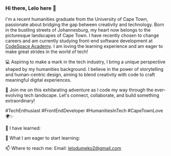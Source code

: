 ### Hi there, Lelo here 👋

I'm a recent humanities graduate from the University of Cape Town, passionate about bridging the gap between creativity and technology. Born in the bustling streets of Johannesburg, my heart now belongs to the picturesque landscapes of Cape Town. I have recently chosen to change careers and am currently studying front-end software development at [CodeSpace Academy](https://www.codespace.co.za/). I am loving the learning experience and am eager to make great strides in the world of tech! 

💻 Aspiring to make a mark in the tech industry, I bring a unique perspective shaped by my humanities background. I believe in the power of storytelling and human-centric design, aiming to blend creativity with code to craft meaningful digital experiences.

🚀 Join me on this exhilarating adventure as I code my way through the ever-evolving tech landscape. Let's connect, collaborate, and build something extraordinary!

#TechEnthusiast #FrontEndDeveloper #HumanitiesInTech #CapeTownLove 🌍✨

🌱 I have learned:


<!-- insert the badges of HTML, CSS, and JavaScript with the git logo as well --!>

🤔 What I am eager to start learning:


<!-- insert the badges of the other things i want to learn -->

📫 Where to reach me: 
Email: lelodumeko2@gmail.com




